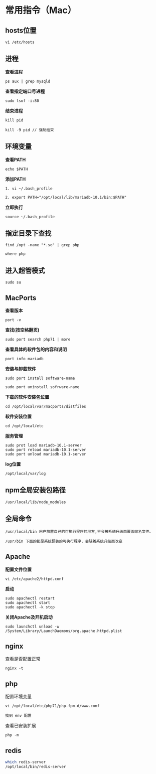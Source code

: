 # 常用指令（Mac）

## hosts位置

```
vi /etc/hosts
```
## 进程

**查看进程**

```
ps aux | grep mysqld
```

**查看指定端口号进程**

```
sudo lsof -i:80
```

**结束进程**

```
kill pid

kill -9 pid // 强制结束
```

## 环境变量

**查看PATH**

```
echo $PATH
```

**添加PATH**

```
1. vi ~/.bash_profile

2. export PATH="/opt/local/lib/mariadb-10.1/bin:$PATH"
```

**立即执行**

```
source ~/.bash_profile
```

## 指定目录下查找

```
find /opt -name "*.so" | grep php

where php
```


## 进入超管模式

```
sudo su
```

## MacPorts

**查看版本**

```
port -v
```

**查找(按空格翻页)**

```
sudo port search php71 | more
```

**查看具体的软件包的内容和说明**
```
port info mariadb
```
**安装与卸载软件**

```
sudo port install software-name

sudo port uninstall sofrware-name
```

**下载的软件安装包位置**

```
cd /opt/local/var/macports/distfiles
```

**软件安装位置**

```
cd /opt/local/etc
```

**服务管理**

```
sudo prot load mariadb-10.1-server
sudo port reload mariadb-10.1-server
sudo port unload mariadb-10.1-server
```

**log位置**

```
/opt/local/var/log
```



## npm全局安装包路径

```
/usr/local/lib/node_modules
```

## 全局命令

```
/usr/local/bin 用户放置自己的可执行程序的地方,不会被系统升级而覆盖同名文件。

/usr/bin 下面的都是系统预装的可执行程序，会随着系统升级而改变
```

## Apache

**配置文件位置**

```
vi /etc/apache2/httpd.conf
```


**启动**

```
sudo apachectl restart
sudo apachectl start
sudo apachectl -k stop
```

**关闭Apache及开机启动**
```
sudo launchctl unload -w /System/Library/LaunchDaemons/org.apache.httpd.plist
```

## nginx

查看是否配置正常

```
nginx -t
```

## php

配置环境变量

```
vi /opt/local/etc/php71/php-fpm.d/www.conf

找到 env 配置
```

查看已安装扩展

```
php -m
```

## redis 

```sh
which redis-server
/opt/local/bin/redis-server
```